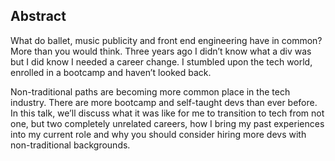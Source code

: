 ## Abstract

What do ballet, music publicity and front end engineering have in common? More than you would think. Three years ago I didn’t know what a div was but I did know I needed a career change. I stumbled upon the tech world, enrolled in a bootcamp and haven’t looked back. 

Non-traditional paths are becoming more common place in the tech industry. There are more bootcamp and self-taught devs than ever before. In this talk, we’ll discuss what it was like for me to transition to tech from not one, but two completely unrelated careers, how I bring my past experiences into my current role and why you should consider hiring more devs with non-traditional backgrounds.

